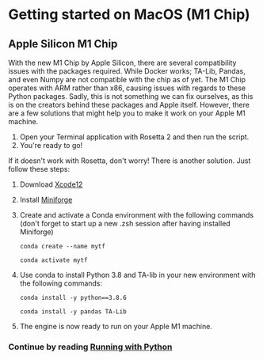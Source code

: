 # Getting started on MacOS (M1 Chip)

## Apple Silicon M1 Chip
With the new M1 Chip by Apple Silicon, there are several compatibility issues with the packages required. While Docker 
works; TA-Lib, Pandas, and even Numpy are not compatible with the chip as of yet. The M1 Chip operates with ARM rather
than x86, causing issues with regards to these Python packages. Sadly, this is not something we can fix ourselves, as this
is on the creators behind these packages and Apple itself. However, there are a few solutions that might help you to make
it work on your Apple M1 machine.

1. Open your Terminal application with Rosetta 2 and then run the script.
2. You're ready to go!

If it doesn't work with Rosetta, don't worry! There is another solution. Just follow these steps:

1. Download [Xcode12](https://developer.apple.com/download/)
2. Install [Miniforge](https://github.com/conda-forge/miniforge)
3. Create and activate a Conda environment with the following commands (don't forget to start up a new .zsh session after
having installed Miniforge)

    `conda create --name mytf`

    `conda activate mytf`
    
4. Use conda to install Python 3.8 and TA-lib in your new environment with the following commands:

    `conda install -y python==3.8.6`

    `conda install -y pandas TA-Lib`
    
5. The engine is now ready to run on your Apple M1 machine.

### Continue by reading [Running with Python](https://docs.dematrading.ai/getting_started/running/running_python)